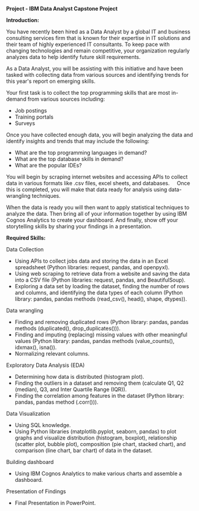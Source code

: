 **Project - IBM Data Analyst Capstone Project**

**Introduction:**

You have recently been hired as a Data Analyst by a global IT and business consulting services firm that is known for their expertise in IT solutions and their team of highly experienced IT consultants. To keep pace with changing technologies and remain competitive, your organization regularly analyzes data to help identify future skill requirements. 

As a Data Analyst, you will be assisting with this initiative and have been tasked with collecting data from various sources and identifying trends for this year's report on emerging skills. 

Your first task is to collect the top programming skills that are most in-demand from various sources including:

- Job postings
- Training portals
- Surveys

Once you have collected enough data, you will begin analyzing the data and identify insights and trends that may include the following:

- What are the top programming languages in demand?
- What are the top database skills in demand?
- What are the popular IDEs?

You will begin by scraping internet websites and accessing APIs to collect data in various formats like .csv files, excel sheets, and databases.   
 
Once this is completed, you will make that data ready for analysis using data-wrangling techniques. 

When the data is ready you will then want to apply statistical techniques to analyze the data. Then bring all of your information together by using IBM Cognos Analytics to create your dashboard. And finally, show off your storytelling skills by sharing your findings in a presentation.



**Required Skills:**

Data Collection   
- Using APIs to collect jobs data and storing the data in an Excel spreadsheet (Python libraries: request, pandas, and openpyxl).  
- Using web scraping to retrieve data from a website and saving the data into a CSV file (Python libraries: request, pandas, and BeautifulSoup).  
- Exploring a data set by loading the dataset, finding the number of rows and columns, and identifying the data types of each column (Python library: pandas, pandas methods (read_csv(), head(), shape, dtypes)).

Data wrangling  
- Finding and removing duplicated rows (Python library: pandas, pandas methods (duplicated(), drop_duplicates())).
- Finding and imputing (replacing) missing values with other meaningful values (Python library: pandas, pandas methods (value_counts(), idxmax(), isna()).  
- Normalizing relevant columns.

Exploratory Data Analysis (EDA)  
- Determining how data is distributed (histogram plot).
- Finding the outliers in a dataset and removing them (calculate Q1, Q2 (median), Q3, and Inter Quartile Range (IQR)).  
- Finding the correlation among features in the dataset (Python library: pandas, pandas method (.corr())).

Data Visualization   
- Using SQL knowledge.
- Using Python libraries (matplotlib.pyplot, seaborn, pandas) to plot graphs and visualize distribution (histogram, boxplot), relationship (scatter plot, bubble plot), composition (pie chart, stacked chart), and comparison (line chart, bar chart) of data in the dataset.

Building dashboard 
- Using IBM Cognos Analytics to make various charts and assemble a dashboard.

Presentation of Findings
- Final Presentation in PowerPoint.
